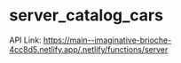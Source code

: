 # server_catalog_cars
API Link: https://main--imaginative-brioche-4cc8d5.netlify.app/.netlify/functions/server